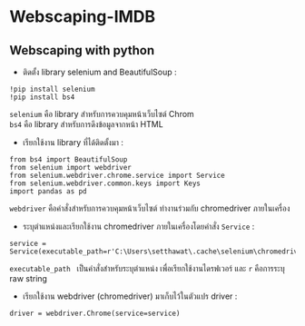 # Webscaping-IMDB
## Webscaping with python
- ติดตั้ง library selenium and BeautifulSoup :
```
!pip install selenium
!pip install bs4
```
```selenium``` คือ library สำหรับการควบคุมหน้าเว็บไซต์ Chrom
<br />```bs4``` คือ library สำหรับการดึงข้อมูลจากหน้า HTML
<br />

- เรียกใช้งาน library ที่ได้ติดตั้งมา :
```
from bs4 import BeautifulSoup
from selenium import webdriver
from selenium.webdriver.chrome.service import Service
from selenium.webdriver.common.keys import Keys
import pandas as pd
```
```webdriver``` คือคำสั่งสำหรับการควบคุมหน้าเว็บไซต์ ทำงานร่วมกับ chromedriver ภายในเครื่อง
- ระบุตำแหน่งและเรียกใช้งาน chromedriver ภายในเครื่องโดยคำสั่ง ```Service``` :
```
service = Service(executable_path=r'C:\Users\setthawat\.cache\selenium\chromedriver\win32\114.0.5735.90\chromedriver')
```
```executable_path ``` เป็นคำสั่งสำหรับระบุตำแหน่ง เพื่อเรียกใช้งานไดรฟเวอร์ และ ```r``` คือการระบุ raw string
- เรียกใช้งาน webdriver (chromedriver) มาเก็บไว้ในตัวแปร driver :
```
driver = webdriver.Chrome(service=service)
```
